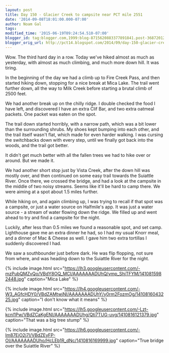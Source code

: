 ```yaml
---
layout: post
title: Day 150 - Glacier Creek to campsite near PCT mile 2551
date: '2014-09-08T18:01:00.000-07:00'
author: Noam Gal
tags:
modified_time: '2015-06-19T09:24:54.510-07:00'
blogger_id: tag:blogger.com,1999:blog-8715620883377891841.post-3687201250993979596
blogger_orig_url: http://pct14.blogspot.com/2014/09/day-150-glacier-creek-to-campsite-near.html
---
```

Wow. The third hard day in a row. Today we've hiked almost as much as yesterday, with almost as much climbing, and much more down hill. It was tiring.

In the beginning of the day we had a climb up to Fire Creek Pass, and then started hiking down, stopping for a nice break at Mica Lake. The trail went further down, all the way to Milk Creek before starting a brutal climb of 2500 feet.

We had another break up on the chilly ridge. I double checked the food I have left, and discovered I have an extra Clif Bar, and two extra oatmeal packets. One packet was eaten on the spot.

The trail down started horribly, with a narrow path, which was a bit lower than the surrounding shrubs. My shoes kept bumping into each other, and the trail itself wasn't flat, which made for even harder walking. I was cursing the switchbacks down with every step, until we finally got back into the woods, and the trail got better.

It didn't get much better with all the fallen trees we had to hike over or around. But we made it.

We had another short stop just by Vista Creek, after the down hill was mostly over, and then continued on some easy trail towards the Suiattle River. Once there, we crossed the bridge, and had a look at the campsite in the middle of two noisy streams. Seems like it'll be hard to camp there. We were aiming at a spot about 1.5 miles further.

While hiking on, and again climbing up, I was trying to recall if that spot was a campsite, or just a water source on Halfmile's app. It was just a water source - a stream of water flowing down the ridge. We filled up and went ahead to try and find a campsite for the night.

Luckily, after less than 0.5 miles we found a reasonable spot, and set camp. Lighthouse gave me an extra dinner he had, so I had my usual Knorr meal, and a dinner of Mac & Cheese as well. I gave him two extra tortillas I suddenly discovered I had.

We saw a southbounder just before dark. He was flip flopping, not sure from where, and was heading down to the Suiattle River for the night.

{% include image.html src="https://lh3.googleusercontent.com/-mzPubQMZvQo/VBdY8OQ_MCI/AAAAAAADUhQ/ymp_ShjTFYM/1410815982448.jpg" caption="Mica Lake" %}

{% include image.html src="https://lh4.googleusercontent.com/-W3_AGfcHDY0/VBdZAMtwjNI/AAAAAAADUhY/y0rm2FozmOg/1410816043225.jpg" caption="I don't know what it means" %}

{% include image.html src="https://lh5.googleusercontent.com/-Lzt-kcnl1Pw/VBdZCaKgENI/AAAAAAADUhg/Qti7TUG-uvg/1410816121379.jpg" caption="That was a big tree stump" %}

{% include image.html src="https://lh6.googleusercontent.com/-Im87EjO2j7I/VBdZEyFP-OI/AAAAAAADUho/HcLEb1R_dNc/1410816169999.jpg" caption="True bridge over the Suiattle River" %}
